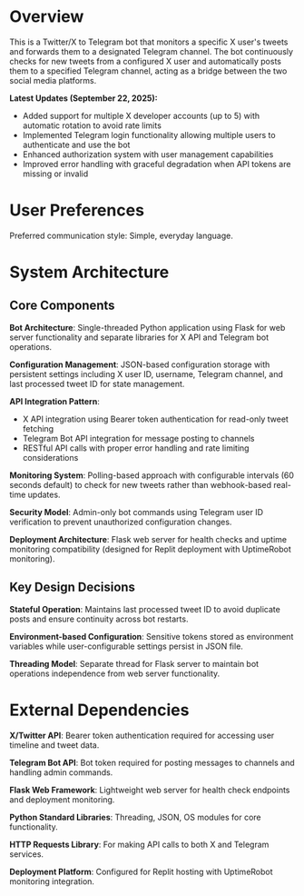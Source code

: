 # Overview

This is a Twitter/X to Telegram bot that monitors a specific X user's tweets and forwards them to a designated Telegram channel. The bot continuously checks for new tweets from a configured X user and automatically posts them to a specified Telegram channel, acting as a bridge between the two social media platforms.

**Latest Updates (September 22, 2025):**
- Added support for multiple X developer accounts (up to 5) with automatic rotation to avoid rate limits
- Implemented Telegram login functionality allowing multiple users to authenticate and use the bot
- Enhanced authorization system with user management capabilities
- Improved error handling with graceful degradation when API tokens are missing or invalid

# User Preferences

Preferred communication style: Simple, everyday language.

# System Architecture

## Core Components

**Bot Architecture**: Single-threaded Python application using Flask for web server functionality and separate libraries for X API and Telegram bot operations.

**Configuration Management**: JSON-based configuration storage with persistent settings including X user ID, username, Telegram channel, and last processed tweet ID for state management.

**API Integration Pattern**: 
- X API integration using Bearer token authentication for read-only tweet fetching
- Telegram Bot API integration for message posting to channels
- RESTful API calls with proper error handling and rate limiting considerations

**Monitoring System**: Polling-based approach with configurable intervals (60 seconds default) to check for new tweets rather than webhook-based real-time updates.

**Security Model**: Admin-only bot commands using Telegram user ID verification to prevent unauthorized configuration changes.

**Deployment Architecture**: Flask web server for health checks and uptime monitoring compatibility (designed for Replit deployment with UptimeRobot monitoring).

## Key Design Decisions

**Stateful Operation**: Maintains last processed tweet ID to avoid duplicate posts and ensure continuity across bot restarts.

**Environment-based Configuration**: Sensitive tokens stored as environment variables while user-configurable settings persist in JSON file.

**Threading Model**: Separate thread for Flask server to maintain bot operations independence from web server functionality.

# External Dependencies

**X/Twitter API**: Bearer token authentication required for accessing user timeline and tweet data.

**Telegram Bot API**: Bot token required for posting messages to channels and handling admin commands.

**Flask Web Framework**: Lightweight web server for health check endpoints and deployment monitoring.

**Python Standard Libraries**: Threading, JSON, OS modules for core functionality.

**HTTP Requests Library**: For making API calls to both X and Telegram services.

**Deployment Platform**: Configured for Replit hosting with UptimeRobot monitoring integration.